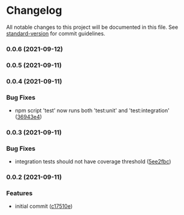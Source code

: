 # Changelog

All notable changes to this project will be documented in this file. See [standard-version](https://github.com/conventional-changelog/standard-version) for commit guidelines.

### 0.0.6 (2021-09-12)

### 0.0.5 (2021-09-11)

### 0.0.4 (2021-09-11)


### Bug Fixes

* npm script 'test' now runs both 'test:unit' and 'test:integration' ([36943e4](https://github.com/ixuz/iotakingdoms/commit/36943e43f4d52449cfdd678eedd6238dcd3e3edc))

### 0.0.3 (2021-09-11)


### Bug Fixes

* integration tests should not have coverage threshold ([5ee2fbc](https://github.com/ixuz/iotakingdoms/commit/5ee2fbc590b289503bab185e8a34af5c34af8052))

### 0.0.2 (2021-09-11)


### Features

* initial commit ([c17510e](https://github.com/ixuz/iotakingdoms/commit/c17510efe6c92ee69d3e374b60d0dfe733807f23))
